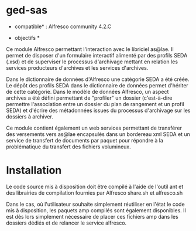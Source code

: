 ged-sas
=======
* compatible* : Alfresco community 4.2.C

* objectifs *

Ce module Alfresco permettant l'interaction avec le libriciel as@lae.
Il permet de disposer d'un formulaire interactif alimenté par des profils SEDA (.xsd) et de superviser le processus d'archivage mettant en relation les services producteurs d'archives et les services d'archives.

Dans le dictionnaire de données d'Alfresco une catégorie SEDA a été créée. Le dépôt des profils SEDA dans le dictionnaire de données permet d'hériter de cette catégorie. 
Dans le modèle de données Alfresco, un aspect archives a été défini permettant de "profiler" un dossier (c'est-à-dire permettre l'association entre un dossier du plan de rangement et un profil SEDA) et d'écrire des métadonnées issues du processus d'archivage sur les dossiers à archiver.

Ce module contient également un web services permettant de transférer des versements vers as@lae encapsulés dans un bordereau xml SEDA et un service de transfert de documents par paquet pour répondre à la problématique du transfert des fichiers volumineux.

Installation
=============

Le code source mis à disposition doit être compilé à l'aide de l'outil ant et des librairies de compilation fournies par Alfresco share.sh et alfresco.sh

Dans le cas, où l'utilisateur souhaite simplement réutiliser en l'état le code mis à disposition, les paquets amp compilés sont également disponibles. Il est dès lors simplement nécessaire de placer ces fichiers amp dans les dossiers dédiés et de relancer le service alfresco.
